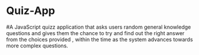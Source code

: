 # Quiz-App
#A JavaScript quizz application that asks users  random general knowledge   questions and gives them   the  chance to try and find out  the right answer from the  choices   provided , within the time as the system advances  towards more complex questions.  

